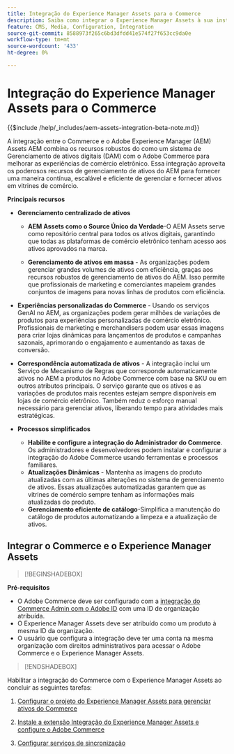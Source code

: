 ```yaml
---
title: Integração do Experience Manager Assets para o Commerce
description: Saiba como integrar o Experience Manager Assets à sua instância  [!DNL Commerce]  para acessar inúmeros ativos de mídia para usar em sua loja.
feature: CMS, Media, Configuration, Integration
source-git-commit: 8588973f265c6bd3dfdd41e574f27f653cc9da0e
workflow-type: tm+mt
source-wordcount: '433'
ht-degree: 0%

---
```


# Integração do Experience Manager Assets para o Commerce

{{$include /help/_includes/aem-assets-integration-beta-note.md}}

A integração entre o Commerce e o Adobe Experience Manager (AEM) Assets AEM combina os recursos robustos do como um sistema de Gerenciamento de ativos digitais (DAM) com o Adobe Commerce para melhorar as experiências de comércio eletrônico. Essa integração aproveita os poderosos recursos de gerenciamento de ativos do AEM para fornecer uma maneira contínua, escalável e eficiente de gerenciar e fornecer ativos em vitrines de comércio.

**Principais recursos**

- **Gerenciamento centralizado de ativos**

   - **AEM Assets como o Source Único da Verdade**-O AEM Assets serve como repositório central para todos os ativos digitais, garantindo que todas as plataformas de comércio eletrônico tenham acesso aos ativos aprovados na marca.

   - **Gerenciamento de ativos em massa** - As organizações podem gerenciar grandes volumes de ativos com eficiência, graças aos recursos robustos de gerenciamento de ativos do AEM. Isso permite que profissionais de marketing e comerciantes mapeiem grandes conjuntos de imagens para novas linhas de produtos com eficiência.

- **Experiências personalizadas do Commerce** - Usando os serviços GenAI no AEM, as organizações podem gerar milhões de variações de produtos para experiências personalizadas de comércio eletrônico. Profissionais de marketing e merchandisers podem usar essas imagens para criar lojas dinâmicas para lançamentos de produtos e campanhas sazonais, aprimorando o engajamento e aumentando as taxas de conversão.

- **Correspondência automatizada de ativos** - A integração inclui um Serviço de Mecanismo de Regras que corresponde automaticamente ativos no AEM a produtos no Adobe Commerce com base na SKU ou em outros atributos principais. O serviço garante que os ativos e as variações de produtos mais recentes estejam sempre disponíveis em lojas de comércio eletrônico. Também reduz o esforço manual necessário para gerenciar ativos, liberando tempo para atividades mais estratégicas.

- **Processos simplificados**
   - **Habilite e configure a integração do Administrador do Commerce**. Os administradores e desenvolvedores podem instalar e configurar a integração do Adobe Commerce usando ferramentas e processos familiares.
   - **Atualizações Dinâmicas** - Mantenha as imagens do produto atualizadas com as últimas alterações no sistema de gerenciamento de ativos. Essas atualizações automatizadas garantem que as vitrines de comércio sempre tenham as informações mais atualizadas do produto.
   - **Gerenciamento eficiente de catálogo**-Simplifica a manutenção do catálogo de produtos automatizando a limpeza e a atualização de ativos.

## Integrar o Commerce e o Experience Manager Assets

>[!BEGINSHADEBOX]

**Pré-requisitos**

- O Adobe Commerce deve ser configurado com a [integração do Commerce Admin com o Adobe ID](/help/getting-started/adobe-ims-config.md) com uma ID de organização atribuída.
- O Experience Manager Assets deve ser atribuído como um produto à mesma ID da organização.
- O usuário que configura a integração deve ter uma conta na mesma organização com direitos administrativos para acessar o Adobe Commerce e o Experience Manager Assets.

>[!ENDSHADEBOX]

Habilitar a integração do Commerce com o Experience Manager Assets ao concluir as seguintes tarefas:

1. [Configurar o projeto do Experience Manager Assets para gerenciar ativos do Commerce](aem-assets-configure-aem.md)

1. [Instale a extensão Integração do Experience Manager Assets e configure o Adobe Commerce](aem-assets-configure-commerce.md)

1. [Configurar serviços de sincronização](aem-assets-setup-synchronization.md)
